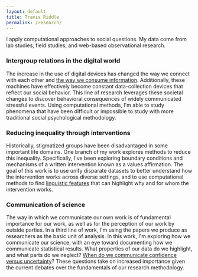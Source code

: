 ```yaml
---
layout: default
title: Travis Riddle
permalink: /research/
---
```

I apply computational approaches to social questions. My data come from lab studies, field studies, and web-based observational research.

### Intergroup relations in the digital world

The increase in the use of digital devices has changed the way we connect with each other and [the way we consume information](/docs/turetsky_riddle_inpress.pdf). Additionally, these machines have effectively become constant data-collection devices that reflect our social behavior. This line of research leverages these societal changes to discover behavioral consequences of widely communicated stressful events. Using computational methods, I'm able to study phenomena that have been difficult or impossible to study with more traditional social psychological methodology.

### Reducing inequality through interventions

Historically, stigmatized groups have been disadvantaged in some important life domains. One branch of my work explores methods to reduce this inequality. Specifically, I've been exploring boundary conditions and mechanisms of a written intervention known as a values affirmation. The goal of this work is to use unify disparate datasets to better understand how the intervention works across diverse settings, and to use computational methods to find [linguistic features](/docs/edm_2015.pdf) that can highlight why and for whom the intervention works.

### Communication of science

The way in which we communicate our own work is of fundamental importance for our work, as well as for the perception of our work by outside parties. In a third line of work, I'm using the papers we produce as researchers as the basic unit of analysis. In this work, I'm exploring how we communicate our science, with an eye toward documenting how we communicate statistical results. What properties of our data do we highlight, and what parts do we neglect? [When do we communicate confidence versus uncertainty](https://osf.io/preprints/psyarxiv/qasde/)? These questions take on increased importance given the current debates over the fundamentals of our research methodology.
